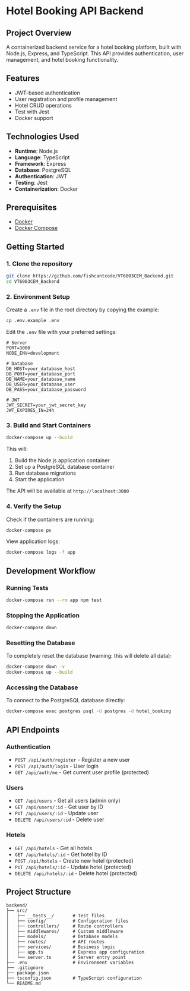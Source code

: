 # Hotel Booking API Backend

## Project Overview
A containerized backend service for a hotel booking platform, built with Node.js, Express, and TypeScript. This API provides authentication, user management, and hotel booking functionality.

## Features
-  JWT-based authentication
-  User registration and profile management
-  Hotel CRUD operations
-  Test with Jest
-  Docker support

## Technologies Used
- **Runtime**: Node.js
- **Language**: TypeScript
- **Framework**: Express
- **Database**: PostgreSQL
- **Authentication**: JWT
- **Testing**: Jest
- **Containerization**: Docker

## Prerequisites
- [Docker](https://www.docker.com/get-started)
- [Docker Compose](https://docs.docker.com/compose/install/)

## Getting Started

### 1. Clone the repository
```bash
git clone https://github.com/fishcantcode/VT6003CEM_Backend.git
cd VT6003CEM_Backend
```

### 2. Environment Setup
Create a `.env` file in the root directory by copying the example:
```bash
cp .env.example .env
```

Edit the `.env` file with your preferred settings:
```env
# Server
PORT=3000
NODE_ENV=development

# Database
DB_HOST=your_database_host
DB_PORT=your_database_port
DB_NAME=your_database_name
DB_USER=your_database_user
DB_PASS=your_database_password

# JWT
JWT_SECRET=your_jwt_secret_key
JWT_EXPIRES_IN=24h
```

### 3. Build and Start Containers
```bash
docker-compose up --build
```

This will:
1. Build the Node.js application container
2. Set up a PostgreSQL database container
3. Run database migrations
4. Start the application

The API will be available at `http://localhost:3000`

### 4. Verify the Setup
Check if the containers are running:
```bash
docker-compose ps
```

View application logs:
```bash
docker-compose logs -f app
```

## Development Workflow

### Running Tests
```bash
docker-compose run --rm app npm test
```

### Stopping the Application
```bash
docker-compose down
```

### Resetting the Database
To completely reset the database (warning: this will delete all data):
```bash
docker-compose down -v
docker-compose up --build
```

### Accessing the Database
To connect to the PostgreSQL database directly:
```bash
docker-compose exec postgres psql -U postgres -d hotel_booking
```

## API Endpoints

### Authentication
- `POST /api/auth/register` - Register a new user
- `POST /api/auth/login` - User login
- `GET /api/auth/me` - Get current user profile (protected)

### Users
- `GET /api/users` - Get all users (admin only)
- `GET /api/users/:id` - Get user by ID
- `PUT /api/users/:id` - Update user
- `DELETE /api/users/:id` - Delete user

### Hotels
- `GET /api/hotels` - Get all hotels
- `GET /api/hotels/:id` - Get hotel by ID
- `POST /api/hotels` - Create new hotel (protected)
- `PUT /api/hotels/:id` - Update hotel (protected)
- `DELETE /api/hotels/:id` - Delete hotel (protected)

## Project Structure
```
backend/
├── src/
│   ├── __tests__/       # Test files
│   ├── config/          # Configuration files
│   ├── controllers/     # Route controllers
│   ├── middlewares/     # Custom middleware
│   ├── models/          # Database models
│   ├── routes/          # API routes
│   ├── services/        # Business logic
│   ├── app.ts           # Express app configuration
│   └── server.ts        # Server entry point
├── .env                 # Environment variables
├── .gitignore
├── package.json
├── tsconfig.json        # TypeScript configuration
└── README.md
```
